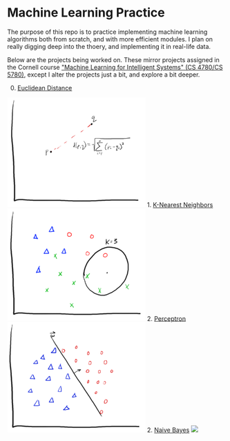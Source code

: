 # Machine Learning Practice

The purpose of this repo is to practice implementing machine learning algorithms both from scratch, and with more efficient modules. I plan on really digging deep into the thoery, and implementing it in real-life data.

Below are the projects being worked on. These mirror projects assigned in the Cornell course ["Machine Learning for Intelligent Systems" (CS 4780/CS 5780)](http://www.cs.cornell.edu/courses/cs4780/2018fa/), except I alter the projects just a bit, and explore a bit deeper.

0. <a href="/euclidean_distance/euclidean_distance.ipynb">Euclidean Distance</a>
<img src="drawn_images/euclidean.png" width="320">
1. <a href="/knn/knn.ipynb">K-Nearest Neighbors</a>
<img src="drawn_images/knn.png" width="320">
2. <a href="/perceptron/perceptron.ipynb">Perceptron</a>
<img src="drawn_images/perceptron.png" width="320">
2. <a href="/naive_bayes/naive_bayes.ipynb">Naive Bayes</a>
<img src="drawn_images/naive_bayes.png" width="320">